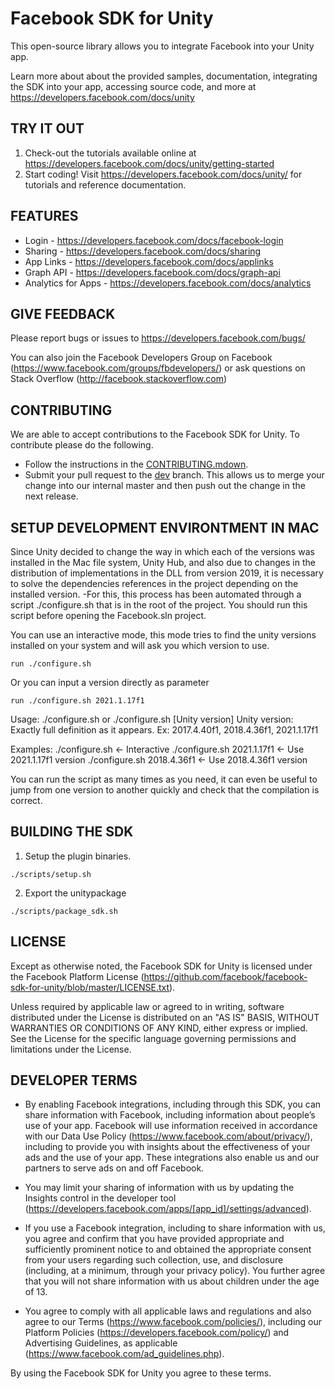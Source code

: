 Facebook SDK for Unity
========================

This open-source library allows you to integrate Facebook into your Unity app.

Learn more about about the provided samples, documentation, integrating the SDK into your app, accessing source code, and more at https://developers.facebook.com/docs/unity

TRY IT OUT
----------
1. Check-out the tutorials available online at https://developers.facebook.com/docs/unity/getting-started
2. Start coding! Visit https://developers.facebook.com/docs/unity/ for tutorials and reference documentation.

FEATURES
--------
* Login - https://developers.facebook.com/docs/facebook-login
* Sharing - https://developers.facebook.com/docs/sharing
* App Links - https://developers.facebook.com/docs/applinks
* Graph API - https://developers.facebook.com/docs/graph-api
* Analytics for Apps - https://developers.facebook.com/docs/analytics

GIVE FEEDBACK
-------------
Please report bugs or issues to https://developers.facebook.com/bugs/

You can also join the Facebook Developers Group on Facebook (https://www.facebook.com/groups/fbdevelopers/) or ask questions on Stack Overflow (http://facebook.stackoverflow.com)

CONTRIBUTING
-------------
We are able to accept contributions to the Facebook SDK for Unity. To contribute please do the following.
- Follow the instructions in the [CONTRIBUTING.mdown](https://github.com/facebook/facebook-sdk-for-unity/blob/master/CONTRIBUTING.mdown).
- Submit your pull request to the [dev](https://github.com/facebook/facebook-sdk-for-unity/tree/dev) branch. This allows us to merge your change into our internal master and then push out the change in the next release.

SETUP DEVELOPMENT ENVIRONTMENT IN MAC
-------------
Since Unity decided to change the way in which each of the versions was installed in the Mac file system, Unity Hub, and also due to changes in the distribution of implementations in the DLL from version 2019, it is necessary to solve the dependencies references in the project depending on the installed version.
-For this, this process has been automated through a script ./configure.sh that is in the root of the project. You should run this script before opening the Facebook.sln project.

You can use an interactive mode, this mode tries to find the unity versions installed on your system and will ask you which version to use.

```
run ./configure.sh
```
Or you can input a version directly as parameter

```
run ./configure.sh 2021.1.17f1
```

Usage:
./configure.sh
or
./configure.sh [Unity version]
Unity version: Exactly full definition as it appears. Ex: 2017.4.40f1, 2018.4.36f1, 2021.1.17f1

Examples:
./configure.sh                     <- Interactive
./configure.sh 2021.1.17f1         <- Use 2021.1.17f1 version
./configure.sh 2018.4.36f1         <- Use 2018.4.36f1 version

You can run the script as many times as you need, it can even be useful to jump from one version to another quickly and check that the compilation is correct.

BUILDING THE SDK
-------------
1. Setup the plugin binaries.
```
./scripts/setup.sh
```
2. Export the unitypackage
```
./scripts/package_sdk.sh
```

LICENSE
-------
Except as otherwise noted, the Facebook SDK for Unity is licensed under the Facebook Platform License (https://github.com/facebook/facebook-sdk-for-unity/blob/master/LICENSE.txt).

Unless required by applicable law or agreed to in writing, software distributed under the License is distributed on an "AS IS" BASIS, WITHOUT WARRANTIES OR CONDITIONS OF ANY KIND, either express or implied.  See the License for the specific language governing permissions and limitations under the License.

DEVELOPER TERMS
---------------

- By enabling Facebook integrations, including through this SDK, you can share information with Facebook, including information about people’s use of your app. Facebook will use information received in accordance with our Data Use Policy (https://www.facebook.com/about/privacy/), including to provide you with insights about the effectiveness of your ads and the use of your app.  These integrations also enable us and our partners to serve ads on and off Facebook.

- You may limit your sharing of information with us by updating the Insights control in the developer tool (https://developers.facebook.com/apps/[app_id]/settings/advanced).

- If you use a Facebook integration, including to share information with us, you agree and confirm that you have provided appropriate and sufficiently prominent notice to and obtained the appropriate consent from your users regarding such collection, use, and disclosure (including, at a minimum, through your privacy policy). You further agree that you will not share information with us about children under the age of 13.

- You agree to comply with all applicable laws and regulations and also agree to our Terms (https://www.facebook.com/policies/), including our Platform Policies (https://developers.facebook.com/policy/) and Advertising Guidelines, as applicable (https://www.facebook.com/ad_guidelines.php).

By using the Facebook SDK for Unity you agree to these terms.
